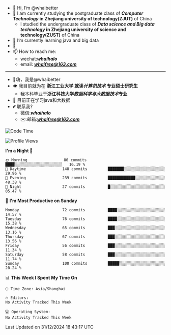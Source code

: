 - 👋 Hi, I’m @whaibetter
- 👀 I am currently studying the postgraduate class of ***Computer Technology* in Zhejiang university of technology(ZJUT)** of China
  -  I studied the undergraduate class of ***Data science and Big data technology* in Zhejiang university of science and technology(ZUST)** of China
- 🌱 I’m currently learning java and big data
- 💞️ 
- 📫 How to reach me: 
  - wechat:***whaihalo***
  - email: ***whaifree@163.com***
 ------------------------
- 👋嗨，我是@whaibetter
- 👁 我目前就为在 **浙江工业大学 就读*计算机技术* 专业硕士研究生**
  - 我本科毕业于**浙江科技大学*数据科学与大数据技术*专业**
- 🌴 目前正在学习java和大数据
- 💕 联系我?
  - 微信:***whaihalo***
  - ✉️:邮箱:***whaifree@163.com***

<!--START_SECTION:waka-->
![Code Time](http://img.shields.io/badge/Code%20Time-663%20hrs%2023%20mins-blue)

![Profile Views](http://img.shields.io/badge/Profile%20Views-0-blue)

**I'm a Night 🦉** 

```text
🌞 Morning                80 commits          ████░░░░░░░░░░░░░░░░░░░░░   16.19 % 
🌆 Daytime                148 commits         ███████░░░░░░░░░░░░░░░░░░   29.96 % 
🌃 Evening                239 commits         ████████████░░░░░░░░░░░░░   48.38 % 
🌙 Night                  27 commits          █░░░░░░░░░░░░░░░░░░░░░░░░   05.47 % 
```
📅 **I'm Most Productive on Sunday** 

```text
Monday                   72 commits          ████░░░░░░░░░░░░░░░░░░░░░   14.57 % 
Tuesday                  76 commits          ████░░░░░░░░░░░░░░░░░░░░░   15.38 % 
Wednesday                65 commits          ███░░░░░░░░░░░░░░░░░░░░░░   13.16 % 
Thursday                 67 commits          ███░░░░░░░░░░░░░░░░░░░░░░   13.56 % 
Friday                   56 commits          ███░░░░░░░░░░░░░░░░░░░░░░   11.34 % 
Saturday                 58 commits          ███░░░░░░░░░░░░░░░░░░░░░░   11.74 % 
Sunday                   100 commits         █████░░░░░░░░░░░░░░░░░░░░   20.24 % 
```


📊 **This Week I Spent My Time On** 

```text
🕑︎ Time Zone: Asia/Shanghai

🔥 Editors: 
No Activity Tracked This Week

💻 Operating System: 
No Activity Tracked This Week
```


 Last Updated on 31/12/2024 18:43:17 UTC
<!--END_SECTION:waka-->
